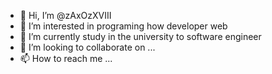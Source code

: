 - 👋 Hi, I’m @zAxOzXVIII
- 👀 I’m interested in programing how developer web
- 🌱 I’m currently study in the university to software engineer
- 💞️ I’m looking to collaborate on ...
- 📫 How to reach me ...

<!---
zAxOzXVIII/zAxOzXVIII is a ✨ special ✨ repository because its `README.md` (this file) appears on your GitHub profile.
You can click the Preview link to take a look at your changes.
--->
